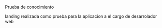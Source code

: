 Prueba de  conocimiento

landing realizada como prueba para la aplicacion a el cargo de desarrolador web
